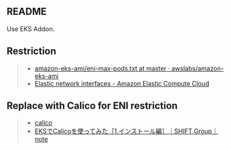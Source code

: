 ## README

Use EKS Addon.

## Restriction

> * [amazon\-eks\-ami/eni\-max\-pods\.txt at master · awslabs/amazon\-eks\-ami](https://github.com/awslabs/amazon-eks-ami/blob/master/files/eni-max-pods.txt)
> * [Elastic network interfaces \- Amazon Elastic Compute Cloud](https://docs.aws.amazon.com/AWSEC2/latest/UserGuide/using-eni.html#AvailableIpPerENI)

## Replace with Calico for ENI restriction

> * [calico](https://github.com/projectcalico/calico)
> * [EKSでCalicoを使ってみた［1\.インストール編］｜SHIFT Group｜note](https://note.com/shift_tech/n/n0d4409bc7d08)
